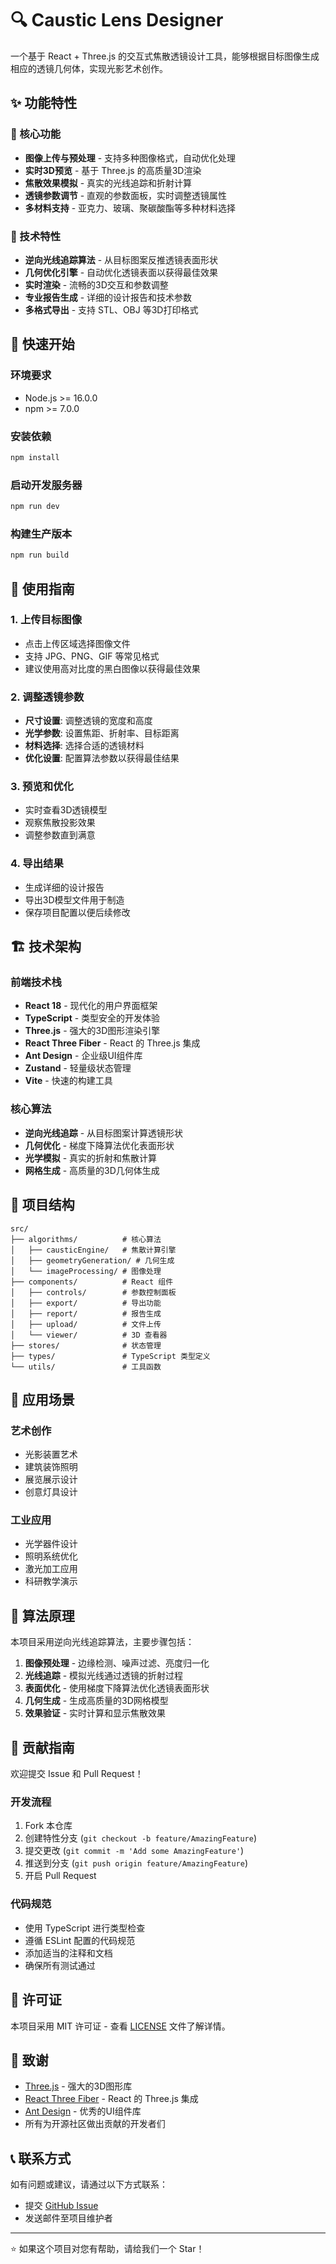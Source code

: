 # 🔍 Caustic Lens Designer

一个基于 React + Three.js 的交互式焦散透镜设计工具，能够根据目标图像生成相应的透镜几何体，实现光影艺术创作。

## ✨ 功能特性

### 🎨 核心功能
- **图像上传与预处理** - 支持多种图像格式，自动优化处理
- **实时3D预览** - 基于 Three.js 的高质量3D渲染
- **焦散效果模拟** - 真实的光线追踪和折射计算
- **透镜参数调节** - 直观的参数面板，实时调整透镜属性
- **多材料支持** - 亚克力、玻璃、聚碳酸酯等多种材料选择

### 🔧 技术特性
- **逆向光线追踪算法** - 从目标图案反推透镜表面形状
- **几何优化引擎** - 自动优化透镜表面以获得最佳效果
- **实时渲染** - 流畅的3D交互和参数调整
- **专业报告生成** - 详细的设计报告和技术参数
- **多格式导出** - 支持 STL、OBJ 等3D打印格式

## 🚀 快速开始

### 环境要求
- Node.js >= 16.0.0
- npm >= 7.0.0

### 安装依赖
```bash
npm install
```

### 启动开发服务器
```bash
npm run dev
```

### 构建生产版本
```bash
npm run build
```

## 🎯 使用指南

### 1. 上传目标图像
- 点击上传区域选择图像文件
- 支持 JPG、PNG、GIF 等常见格式
- 建议使用高对比度的黑白图像以获得最佳效果

### 2. 调整透镜参数
- **尺寸设置**: 调整透镜的宽度和高度
- **光学参数**: 设置焦距、折射率、目标距离
- **材料选择**: 选择合适的透镜材料
- **优化设置**: 配置算法参数以获得最佳结果

### 3. 预览和优化
- 实时查看3D透镜模型
- 观察焦散投影效果
- 调整参数直到满意

### 4. 导出结果
- 生成详细的设计报告
- 导出3D模型文件用于制造
- 保存项目配置以便后续修改

## 🏗️ 技术架构

### 前端技术栈
- **React 18** - 现代化的用户界面框架
- **TypeScript** - 类型安全的开发体验
- **Three.js** - 强大的3D图形渲染引擎
- **React Three Fiber** - React 的 Three.js 集成
- **Ant Design** - 企业级UI组件库
- **Zustand** - 轻量级状态管理
- **Vite** - 快速的构建工具

### 核心算法
- **逆向光线追踪** - 从目标图案计算透镜形状
- **几何优化** - 梯度下降算法优化表面形状
- **光学模拟** - 真实的折射和焦散计算
- **网格生成** - 高质量的3D几何体生成

## 📁 项目结构

```
src/
├── algorithms/          # 核心算法
│   ├── causticEngine/   # 焦散计算引擎
│   ├── geometryGeneration/ # 几何生成
│   └── imageProcessing/ # 图像处理
├── components/          # React 组件
│   ├── controls/        # 参数控制面板
│   ├── export/          # 导出功能
│   ├── report/          # 报告生成
│   ├── upload/          # 文件上传
│   └── viewer/          # 3D 查看器
├── stores/              # 状态管理
├── types/               # TypeScript 类型定义
└── utils/               # 工具函数
```

## 🎨 应用场景

### 艺术创作
- 光影装置艺术
- 建筑装饰照明
- 展览展示设计
- 创意灯具设计

### 工业应用
- 光学器件设计
- 照明系统优化
- 激光加工应用
- 科研教学演示

## 🔬 算法原理

本项目采用逆向光线追踪算法，主要步骤包括：

1. **图像预处理** - 边缘检测、噪声过滤、亮度归一化
2. **光线追踪** - 模拟光线通过透镜的折射过程
3. **表面优化** - 使用梯度下降算法优化透镜表面形状
4. **几何生成** - 生成高质量的3D网格模型
5. **效果验证** - 实时计算和显示焦散效果

## 🤝 贡献指南

欢迎提交 Issue 和 Pull Request！

### 开发流程
1. Fork 本仓库
2. 创建特性分支 (`git checkout -b feature/AmazingFeature`)
3. 提交更改 (`git commit -m 'Add some AmazingFeature'`)
4. 推送到分支 (`git push origin feature/AmazingFeature`)
5. 开启 Pull Request

### 代码规范
- 使用 TypeScript 进行类型检查
- 遵循 ESLint 配置的代码规范
- 添加适当的注释和文档
- 确保所有测试通过

## 📄 许可证

本项目采用 MIT 许可证 - 查看 [LICENSE](LICENSE) 文件了解详情。

## 🙏 致谢

- [Three.js](https://threejs.org/) - 强大的3D图形库
- [React Three Fiber](https://github.com/pmndrs/react-three-fiber) - React 的 Three.js 集成
- [Ant Design](https://ant.design/) - 优秀的UI组件库
- 所有为开源社区做出贡献的开发者们

## 📞 联系方式

如有问题或建议，请通过以下方式联系：

- 提交 [GitHub Issue](https://github.com/asmoyou/caustic_lens/issues)
- 发送邮件至项目维护者

---

⭐ 如果这个项目对您有帮助，请给我们一个 Star！
